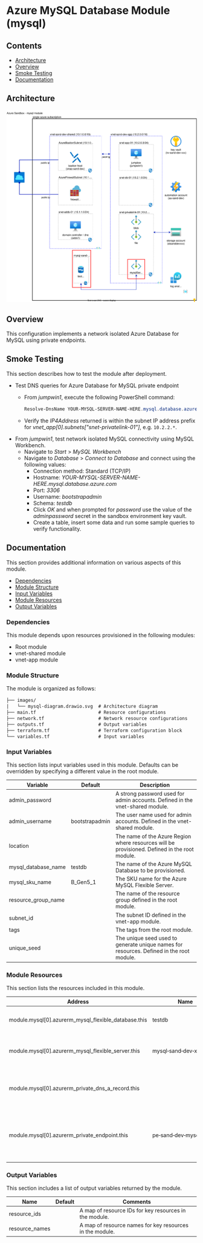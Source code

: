 # Azure MySQL Database Module (mysql)

## Contents

* [Architecture](#architecture)
* [Overview](#overview)
* [Smoke Testing](#smoke-testing)
* [Documentation](#documentation)

## Architecture

![mysql-diagram](./images/mysql-diagram.drawio.svg)

## Overview

This configuration implements a network isolated Azure Database for MySQL  using private endpoints.

## Smoke Testing

This section describes how to test the module after deployment.

* Test DNS queries for Azure Database for MySQL private endpoint
  * From *jumpwin1*, execute the following PowerShell command:
  
    ```powershell
    Resolve-DnsName YOUR-MYSQL-SERVER-NAME-HERE.mysql.database.azure.com
    ```

  * Verify the *IP4Address* returned is within the subnet IP address prefix for *vnet_app[0].subnets["snet-privatelink-01"]*, e.g. `10.2.2.*`.
* From *jumpwin1*, test network isolated MySQL connectivity using MySQL Workbench.
  * Navigate to *Start* > *MySQL Workbench*
  * Navigate to *Database* > *Connect to Database* and connect using the following values:
    * Connection method: Standard (TCP/IP)
    * Hostname: *YOUR-MYSQL-SERVER-NAME-HERE.mysql.database.azure.com*
    * Port: *3306*
    * Username: *bootstrapadmin*
    * Schema: *testdb*
    * Click *OK* and when prompted for *password* use the value of the *adminpassword* secret in the sandbox environment key vault.
    * Create a table, insert some data and run some sample queries to verify functionality.

## Documentation

This section provides additional information on various aspects of this module.

* [Dependencies](#dependencies)
* [Module Structure](#module-structure)
* [Input Variables](#input-variables)
* [Module Resources](#module-resources)
* [Output Variables](#output-variables)

### Dependencies

This module depends upon resources provisioned in the following modules:

* Root module
* vnet-shared module
* vnet-app module

### Module Structure

The module is organized as follows:

```plaintext
├── images/
|   └── mysql-diagram.drawio.svg  # Architecture diagram
├── main.tf                       # Resource configurations
├── network.tf                    # Network resource configurations
├── outputs.tf                    # Output variables
├── terraform.tf                  # Terraform configuration block
└── variables.tf                  # Input variables
```

### Input Variables

This section lists input variables used in this module. Defaults can be overridden by specifying a different value in the root module.

Variable | Default | Description
--- | --- | ---
admin_password |  | A strong password used for admin accounts. Defined in the vnet-shared module.
admin_username | bootstrapadmin | The user name used for admin accounts. Defined in the vnet-shared module.
location | | The name of the Azure Region where resources will be provisioned. Defined in the root module.
mysql_database_name | testdb | The name of the Azure MySQL Database to be provisioned.
mysql_sku_name | B_Gen5_1 | The SKU name for the Azure MySQL Flexible Server.
resource_group_name | | The name of the resource group defined in the root module.
subnet_id | | The subnet ID defined in the vnet-app module.
tags | | The tags from the root module.
unique_seed | | The unique seed used to generate unique names for resources. Defined in the root module.

### Module Resources

This section lists the resources included in this module.

Address | Name | Notes
--- | --- | ---
module.mysql[0].azurerm_mysql_flexible_database.this | testdb | The Azure MySQL Database.
module.mysql[0].azurerm_mysql_flexible_server.this | mysql&#8209;sand&#8209;dev&#8209;xxxxxxxx | The Azure MySQL flexible server.
module.mysql[0].azurerm_private_dns_a_record.this | | The A record for the Azure MySQL flexible server.
module.mysql[0].azurerm_private_endpoint.this | pe&#8209;sand&#8209;dev&#8209;mysql&#8209;server | The private endpoint for the Azure MySQL flexible server.

### Output Variables

This section includes a list of output variables returned by the module.

Name | Default | Comments
--- | --- | ---
resource_ids | | A map of resource IDs for key resources in the module.
resource_names | | A map of resource names for key resources in the module.
